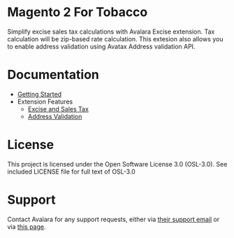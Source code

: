 # Magento 2 For Tobacco

Simplify excise sales tax calculations with Avalara Excise extension. Tax calculation will be zip-based rate calculation. This extesion also allows you to enable address validation using Avatax Address validation API.

# Documentation

- [Getting Started](docs/getting-started.md)
- Extension Features
  - [Excise and Sales Tax](docs/excise-sales-tax.md)
  - [Address Validation](docs/address-validation.md)

# License

This project is licensed under the Open Software License 3.0 (OSL-3.0). See included LICENSE file for full text of OSL-3.0

# Support

Contact Avalara for any support requests, either via [their support email](support@avalara.com) or via [this page](https://salestax.avalara.com/contact-us/).
